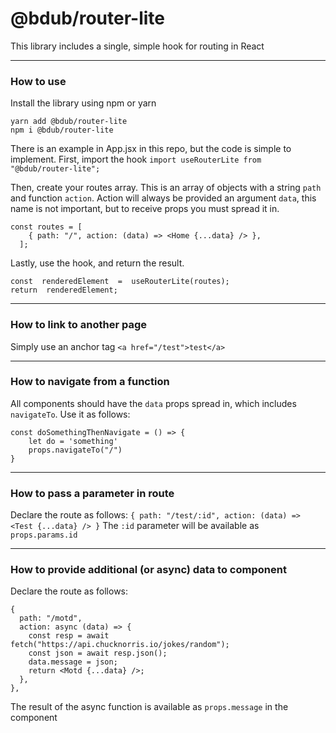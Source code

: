 # @bdub/router-lite
This library includes a single, simple hook for routing in React
***
### How to use
Install the library using npm or yarn
```
yarn add @bdub/router-lite
npm i @bdub/router-lite
```

There is an example in App.jsx in this repo, but the code is simple to implement. First, import the hook
`import useRouterLite from "@bdub/router-lite";`

Then, create your routes array. This is an array of objects with a string `path` and function `action`. Action will always be provided an argument `data`, this name is not important, but to receive props you must spread it in.
```
const routes = [
    { path: "/", action: (data) => <Home {...data} /> },
  ];
  ```

Lastly, use the hook, and return the result.
```
const  renderedElement  =  useRouterLite(routes);
return  renderedElement;
```

***
### How to link to another page
Simply use an anchor tag
`<a href="/test">test</a>`
***
### How to navigate from a function
All components should have the `data` props spread in, which includes `navigateTo`. Use it as follows:
```
const doSomethingThenNavigate = () => {
	let do = 'something'
	props.navigateTo("/")
}
```
***
### How to pass a parameter in route
Declare the route as follows:
`{ path: "/test/:id", action: (data) =>  <Test {...data} /> }`
The `:id` parameter will be available as `props.params.id`
***
### How to provide additional (or async) data to component
Declare the route as follows:
```
{
  path: "/motd",
  action: async (data) => {
    const resp = await fetch("https://api.chucknorris.io/jokes/random");
    const json = await resp.json();
    data.message = json;
    return <Motd {...data} />;
  },
},
```
The result of the async function is available as `props.message` in the component
